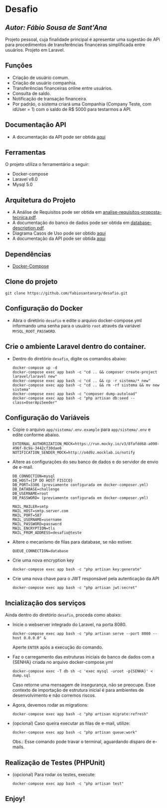 # Desafio
## _Autor: Fábio Sousa de Sant'Ana_


Projeto pessoal, cuja finalidade principal é apresentar uma sugestão de APi para procedimentos de transferências financeiras simplificada entre usuários. Projeto em Laravel.

## Funções

- Criação de usuário comum.
- Criação de usuário companhia.
- Transferências financeiras online entre usuários.
- Consulta de saldo.
- Notificação de transação financeira.
- Por padrão, o sistema criará uma Companhia (Company Teste, com idUser = 1) com o saldo de R$ 5000 para testarmos a API.

## Documentação API

 - A documentação da API pode ser obtida <a href="https://documenter.getpostman.com/view/13833204/UVJcnH87" target="_blank">aqui</a>

## Ferramentas

O projeto utiliza o ferramentário a seguir:

- Docker-compose
- Laravel v8.0
- Mysql 5.0


## Arquitetura do Projeto

 - A Análise de Requisitos pode ser obtida em <a href="analise-requisitos-proposta-tecnica.pdf">analise-requisitos-proposta-tecnica.pdf</a>.
 - A documentação do banco de dados pode ser obtida em <a href="database-description.pdf">database-description.pdf</a>.
 - Diagrama Casos de Uso pode ser obtido <a href="casos-de-uso.pdf">aqui</a>
 - A documentação da API pode ser obtida <a href="https://documenter.getpostman.com/view/13833204/UVJcnH87" target="_blank">aqui</a>


## Dependências

- <a href="https://docs.docker.com/compose/">Docker-Compose</a>

## Clone do projeto

```git clone https://github.com/fabiosantanarp/desafio.git```

## Configuração do Docker

- Abra o diretório ```desafio``` e edite o arquivo docker-compose.yml informando uma senha para o usuário ```root``` através da variável ``` MYSQL_ROOT_PASSWORD ```.

## Crie o ambiente Laravel dentro do container.

- Dentro do diretório ```desafio```, digite os comandos abaixo:

    ```
    docker-compose up -d
    docker-compose exec app bash -c "cd .. && composer create-project laravel/laravel new"
    docker-compose exec app bash -c "cd .. && cp -r sistema/* new"
    docker-compose exec app bash -c "cd .. && rm -rf sistema && mv new sistema"
    docker-compose exec app bash -c "composer dump-autoload"
    docker-compose exec app bash -c "php artisan db:seed --class=UserApiSeeder"
    ```
    
## Configuração do Variáveis

- Copie o arquivo ```app/sistema/.env.example``` para ```app/sistema/.env``` e edite conforme abaixo.

    ```
    EXTERNAL_AUTHORIZATION_MOCK=https://run.mocky.io/v3/8fafdd68-a090-496f-8c9a-3442cf30dae6
    NOTIFICATION_SENDER_MOCK=http://o4d9z.mocklab.io/notify
    ```

- Altere as configurações do seu banco de dados e do servidor de envio de e-mail.

    ```
    DB_CONNECTION=mysql
    DB_HOST={IP DO HOST FISICO}
    DB_PORT=3306 (previamente configurada em docker-composer.yml)
    DB_DATABASE=challenge
    DB_USERNAME=root
    DB_PASSWORD= (previamente configurada em docker-composer.yml)

    MAIL_MAILER=smtp
    MAIL_HOST=smtp.server.com
    MAIL_PORT=587
    MAIL_USERNAME=username
    MAIL_PASSWORD=password
    MAIL_ENCRYPTION=tls
    MAIL_FROM_ADDRESS=desafio@teste
    ```

- Altere o mecanismo de filas para database, se não estiver.
    ```
    QUEUE_CONNECTION=database
    ```

- Crie uma nova encryption key
    ```
    docker-compose exec app bash -c "php artisan key:generate"
    ```
- Crie uma nova chave para o JWT responsável pela autenticação da API

    ```
    docker-compose exec app bash -c "php artisan jwt:secret"
    ```

## Incialização dos serviços


Ainda dentro do diretório ```desafio```, proceda como abaixo:

- Inicie o webserver integrado do Laravel, na porta 8080.
    ```
    docker-compose exec app bash -c "php artisan serve --port 8080 --host 0.0.0.0" &
    ```
    Aperte ```ENTER``` após a execução do comando.        

- Faz o carregamento das estruturas iniciais do banco de dados com a {SENHA} criada no arquivo docker-compose.yml

    ```
    docker-compose exec -T db sh -c 'exec mysql -uroot -p{SENHA}' < dump.sql
    ```
    Caso retorne uma mensagem de insegurança, não se preocupe. Esse contexto de importação de estrutura inicial é para ambientes de desenvolvimento e não corremos riscos.


- Agora, devemos rodar as migrations:

    ```
    docker-compose exec app bash -c "php artisan migrate:refresh"
    ```

- (opcional) Caso queira executar as filas de e-mail, utilize:
    ```
    docker-compose exec app bash -c "php artisan queue:work"
    ```
    Obs.: Esse comando pode travar o terminal, aguardando disparo de e-mails.

## Realização de Testes (PHPUnit)

- (opcional) Para rodar os testes, execute:

    ```
    docker-compose exec app bash -c "php artisan test"
    ```    

## Enjoy!
